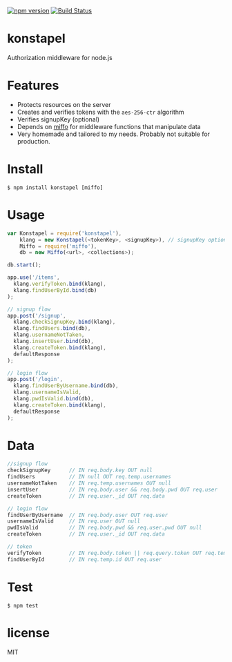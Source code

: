 [![npm version](https://badge.fury.io/js/konstapel.svg)](https://badge.fury.io/js/konstapel)
[![Build Status](https://travis-ci.org/karlpokus/konstapel.svg?branch=master)](https://travis-ci.org/karlpokus/konstapel)

# konstapel
Authorization middleware for node.js

# Features
- Protects resources on the server
- Creates and verifies tokens with the `aes-256-ctr` algorithm
- Verifies signupKey (optional)
- Depends on [miffo](https://github.com/karlpokus/miffo) for middleware functions that manipulate data
- Very homemade and tailored to my needs. Probably not suitable for production.

# Install
```
$ npm install konstapel [miffo]
```

# Usage
```javascript
var Konstapel = require('konstapel'),
    klang = new Konstapel(<tokenKey>, <signupKey>), // signupKey optional
    Miffo = require('miffo'),
    db = new Miffo(<url>, <collections>);

db.start();

app.use('/items',
  klang.verifyToken.bind(klang),
  klang.findUserById.bind(db)
);

// signup flow
app.post('/signup',
  klang.checkSignupKey.bind(klang),
  klang.findUsers.bind(db),
  klang.usernameNotTaken,
  klang.insertUser.bind(db),
  klang.createToken.bind(klang),
  defaultResponse
);

// login flow
app.post('/login',
  klang.findUserByUsername.bind(db),
  klang.usernameIsValid,
  klang.pwdIsValid.bind(db),
  klang.createToken.bind(klang),
  defaultResponse
);    
```

# Data
```javascript
//signup flow
checkSignupKey      // IN req.body.key OUT null
findUsers           // IN null OUT req.temp.usernames
usernameNotTaken    // IN req.temp.usernames OUT null
insertUser          // IN req.body.user && req.body.pwd OUT req.user
createToken         // IN req.user._id OUT req.data

// login flow
findUserByUsername  // IN req.body.user OUT req.user
usernameIsValid     // IN req.user OUT null
pwdIsValid          // IN req.body.pwd && req.user.pwd OUT null
createToken         // IN req.user._id OUT req.data

// token
verifyToken         // IN req.body.token || req.query.token OUT req.temp.id
findUserById        // IN req.temp.id OUT req.user
```

# Test
```
$ npm test
```

# license
MIT
